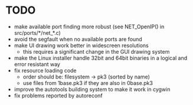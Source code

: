 # TODO

- make available port finding more robust (see NET_OpenIP() in
  src/ports/\*/net_\*.c)
- avoid the segfault when no available ports are found
- make UI drawing work better in widescreen resolutions
  - this requires a significant change in the GUI drawing system
- make the Linux installer handle 32bit and 64bit binaries in a logical
  and error resistant way
- fix resource loading code
  - order should be: filesystem -\> pk3 (sorted by name)
  - use files from 1base.pk3 if they are also in 0base.pk3
- improve the autotools building system to make it work in cygwin
- fix problems reported by autoreconf